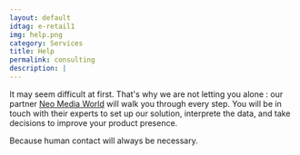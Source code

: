 ```yaml
---
layout: default
idtag: e-retail1
img: help.png
category: Services
title: Help
permalink: consulting
description: |
---
```


It may seem difficult at first. That's why we are not letting you alone : our partner [Neo Media World](https://neomediaworld.com/) will walk you through every step. You will be in touch with their experts to set up our solution, interprete the data, and take decisions to improve your product presence.

Because human contact will always be necessary.
